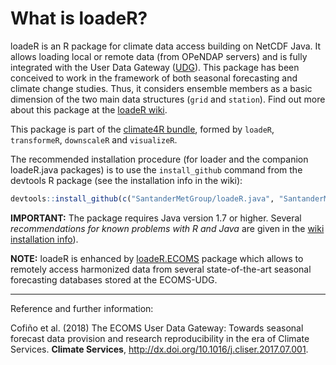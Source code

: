 # What is loadeR?

loadeR is an R package for climate data access building on NetCDF Java. It allows loading  local or remote data (from OPeNDAP servers) and is fully integrated with the User Data Gateway ([UDG](http://www.meteo.unican.es/udg-wiki)). This package has been conceived to work in the framework of both seasonal forecasting and climate change studies. Thus, it considers ensemble members as a basic dimension of the two main data structures (`grid` and `station`). Find out more about this package at the [loadeR wiki](https://github.com/SantanderMetGroup/loadeR/wiki). 

This package is part of the [climate4R bundle](http://www.meteo.unican.es/climate4r), formed by `loadeR`, `transformeR`, `downscaleR` and `visualizeR`.

The recommended installation procedure (for loader and the companion loadeR.java packages) is to use the `install_github` command from the devtools R package (see the installation info in the wiki):

```r
devtools::install_github(c("SantanderMetGroup/loadeR.java", "SantanderMetGroup/loadeR"))
```
**IMPORTANT:** The package requires Java version 1.7 or higher. Several _recommendations for known problems with R and Java_ are given in the [wiki installation info](https://github.com/SantanderMetGroup/loadeR/wiki/Installation)). 
 
**NOTE:** loadeR is enhanced by [loadeR.ECOMS](http://meteo.unican.es/udg-wiki/ecoms/RPackage) package which allows to remotely access harmonized data from several state-of-the-art seasonal forecasting databases stored at the ECOMS-UDG. 

---
Reference and further information: 

Cofiño et al. (2018) The ECOMS User Data Gateway: Towards seasonal forecast data provision and research reproducibility in the era of Climate Services. **Climate Services**, http://dx.doi.org/10.1016/j.cliser.2017.07.001.

